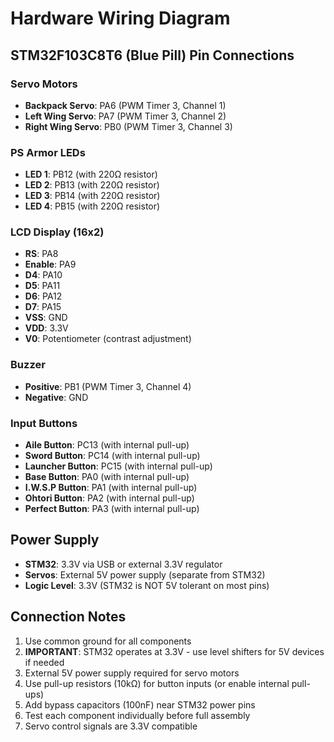 # Hardware Wiring Diagram

## STM32F103C8T6 (Blue Pill) Pin Connections

### Servo Motors
- **Backpack Servo**: PA6 (PWM Timer 3, Channel 1)
- **Left Wing Servo**: PA7 (PWM Timer 3, Channel 2)
- **Right Wing Servo**: PB0 (PWM Timer 3, Channel 3)

### PS Armor LEDs
- **LED 1**: PB12 (with 220Ω resistor)
- **LED 2**: PB13 (with 220Ω resistor)
- **LED 3**: PB14 (with 220Ω resistor)
- **LED 4**: PB15 (with 220Ω resistor)

### LCD Display (16x2)
- **RS**: PA8
- **Enable**: PA9
- **D4**: PA10
- **D5**: PA11
- **D6**: PA12
- **D7**: PA15
- **VSS**: GND
- **VDD**: 3.3V
- **V0**: Potentiometer (contrast adjustment)

### Buzzer
- **Positive**: PB1 (PWM Timer 3, Channel 4)
- **Negative**: GND

### Input Buttons
- **Aile Button**: PC13 (with internal pull-up)
- **Sword Button**: PC14 (with internal pull-up)
- **Launcher Button**: PC15 (with internal pull-up)
- **Base Button**: PA0 (with internal pull-up)
- **I.W.S.P Button**: PA1 (with internal pull-up)
- **Ohtori Button**: PA2 (with internal pull-up)
- **Perfect Button**: PA3 (with internal pull-up)

## Power Supply
- **STM32**: 3.3V via USB or external 3.3V regulator
- **Servos**: External 5V power supply (separate from STM32)
- **Logic Level**: 3.3V (STM32 is NOT 5V tolerant on most pins)

## Connection Notes
1. Use common ground for all components
2. **IMPORTANT**: STM32 operates at 3.3V - use level shifters for 5V devices if needed
3. External 5V power supply required for servo motors
4. Use pull-up resistors (10kΩ) for button inputs (or enable internal pull-ups)
5. Add bypass capacitors (100nF) near STM32 power pins
6. Test each component individually before full assembly
7. Servo control signals are 3.3V compatible